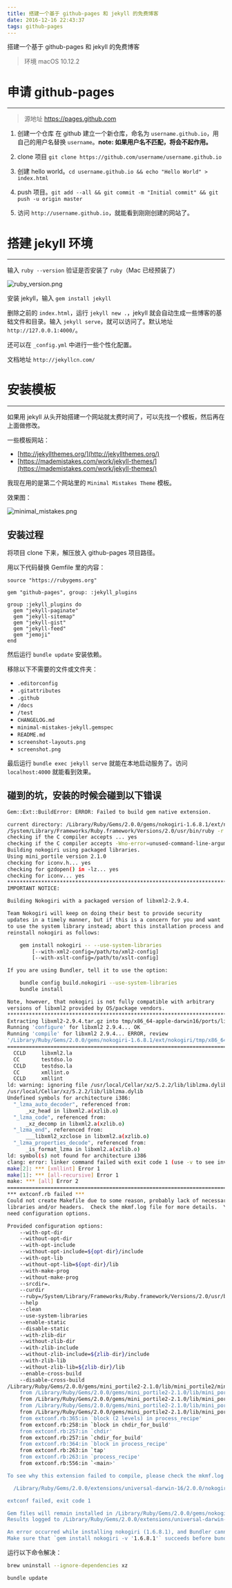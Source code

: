 ```yaml
---
title: 搭建一个基于 github-pages 和 jekyll 的免费博客
date: 2016-12-16 22:43:37
tags: github-pages
---
```

搭建一个基于 github-pages 和 jekyll 的免费博客

<!-- more -->

> 环境 macOS 10.12.2

# 申请 github-pages

---

> 源地址 https://pages.github.com

1. 创建一个仓库
在 github 建立一个新仓库，命名为 `username.github.io`，用自己的用户名替换 `username`。**note: 如果用户名不匹配，将会不起作用。**

2. clone 项目 `git clone https://github.com/username/username.github.io`

3. 创建 hello world。`cd username.github.io && echo "Hello World" > index.html`

4. push 项目。`git add --all && git commit -m "Initial commit" && git push -u origin master`

5. 访问 `http://username.github.io`，就能看到刚刚创建的网站了。

# 搭建 jekyll 环境

---

输入 `ruby --version` 验证是否安装了 `ruby`（Mac 已经预装了）

![ruby_version.png](http://upload-images.jianshu.io/upload_images/1768578-d51c03c25e21438d.png?imageMogr2/auto-orient/strip%7CimageView2/2/w/1240)

安装 jekyll，输入 `gem install jekyll`

删除之前的 `index.html`，运行 `jekyll new .`，jekyll 就会自动生成一些博客的基础文件和目录。输入 `jekyll serve`，就可以访问了。默认地址 `http://127.0.0.1:4000/`。

还可以在 `_config.yml` 中进行一些个性化配置。

文档地址 `http://jekyllcn.com/`

# 安装模板

---

如果用 jekyll 从头开始搭建一个网站就太费时间了，可以先找一个模板，然后再在上面做修改。

一些模板网站：

 - [http://jekyllthemes.org/](http://jekyllthemes.org/)
 - [https://mademistakes.com/work/jekyll-themes/](https://mademistakes.com/work/jekyll-themes/)

我现在用的是第二个网站里的 `Minimal Mistakes Theme` 模板。

效果图：

![minimal_mistakes.png](http://upload-images.jianshu.io/upload_images/1768578-adf87c2843b91b17.png?imageMogr2/auto-orient/strip%7CimageView2/2/w/1240)


## 安装过程

将项目 clone 下来，解压放入 github-pages 项目路径。

用以下代码替换 Gemfile 里的内容：

```
source "https://rubygems.org"

gem "github-pages", group: :jekyll_plugins

group :jekyll_plugins do
  gem "jekyll-paginate"
  gem "jekyll-sitemap"
  gem "jekyll-gist"
  gem "jekyll-feed"
  gem "jemoji"
end
```

然后运行 `bundle update` 安装依赖。

移除以下不需要的文件或文件夹：

- `.editorconfig`
- `.gitattributes`
- `.github`
- `/docs`
- `/test`
- `CHANGELOG.md`
- `minimal-mistakes-jekyll.gemspec`
- `README.md`
- `screenshot-layouts.png`
- `screenshot.png`

最后运行 `bundle exec jekyll serve` 就能在本地启动服务了。访问 `localhost:4000` 就能看到效果。

## 碰到的坑，安装的时候会碰到以下错误

```bash
Gem::Ext::BuildError: ERROR: Failed to build gem native extension.

current directory: /Library/Ruby/Gems/2.0.0/gems/nokogiri-1.6.8.1/ext/nokogiri
/System/Library/Frameworks/Ruby.framework/Versions/2.0/usr/bin/ruby -r ./siteconf20161208-38005-ye53g2.rb extconf.rb
checking if the C compiler accepts ... yes
checking if the C compiler accepts -Wno-error=unused-command-line-argument-hard-error-in-future... no
Building nokogiri using packaged libraries.
Using mini_portile version 2.1.0
checking for iconv.h... yes
checking for gzdopen() in -lz... yes
checking for iconv... yes
************************************************************************
IMPORTANT NOTICE:

Building Nokogiri with a packaged version of libxml2-2.9.4.

Team Nokogiri will keep on doing their best to provide security
updates in a timely manner, but if this is a concern for you and want
to use the system library instead; abort this installation process and
reinstall nokogiri as follows:

    gem install nokogiri -- --use-system-libraries
        [--with-xml2-config=/path/to/xml2-config]
        [--with-xslt-config=/path/to/xslt-config]

If you are using Bundler, tell it to use the option:

    bundle config build.nokogiri --use-system-libraries
    bundle install

Note, however, that nokogiri is not fully compatible with arbitrary
versions of libxml2 provided by OS/package vendors.
************************************************************************
Extracting libxml2-2.9.4.tar.gz into tmp/x86_64-apple-darwin16/ports/libxml2/2.9.4... OK
Running 'configure' for libxml2 2.9.4... OK
Running 'compile' for libxml2 2.9.4... ERROR, review
'/Library/Ruby/Gems/2.0.0/gems/nokogiri-1.6.8.1/ext/nokogiri/tmp/x86_64-apple-darwin16/ports/libxml2/2.9.4/compile.log' to see what happened. Last lines are:
========================================================================
  CCLD     libxml2.la
  CC       testdso.lo
  CCLD     testdso.la
  CC       xmllint.o
  CCLD     xmllint
ld: warning: ignoring file /usr/local/Cellar/xz/5.2.2/lib/liblzma.dylib, file was built for x86_64 which is not the architecture being linked (i386):
/usr/local/Cellar/xz/5.2.2/lib/liblzma.dylib
Undefined symbols for architecture i386:
  "_lzma_auto_decoder", referenced from:
      _xz_head in libxml2.a(xzlib.o)
  "_lzma_code", referenced from:
      _xz_decomp in libxml2.a(xzlib.o)
  "_lzma_end", referenced from:
      ___libxml2_xzclose in libxml2.a(xzlib.o)
  "_lzma_properties_decode", referenced from:
      _is_format_lzma in libxml2.a(xzlib.o)
ld: symbol(s) not found for architecture i386
clang: error: linker command failed with exit code 1 (use -v to see invocation)
make[2]: *** [xmllint] Error 1
make[1]: *** [all-recursive] Error 1
make: *** [all] Error 2
========================================================================
*** extconf.rb failed ***
Could not create Makefile due to some reason, probably lack of necessary
libraries and/or headers.  Check the mkmf.log file for more details.  You may
need configuration options.

Provided configuration options:
	--with-opt-dir
	--without-opt-dir
	--with-opt-include
	--without-opt-include=${opt-dir}/include
	--with-opt-lib
	--without-opt-lib=${opt-dir}/lib
	--with-make-prog
	--without-make-prog
	--srcdir=.
	--curdir
	--ruby=/System/Library/Frameworks/Ruby.framework/Versions/2.0/usr/bin/ruby
	--help
	--clean
	--use-system-libraries
	--enable-static
	--disable-static
	--with-zlib-dir
	--without-zlib-dir
	--with-zlib-include
	--without-zlib-include=${zlib-dir}/include
	--with-zlib-lib
	--without-zlib-lib=${zlib-dir}/lib
	--enable-cross-build
	--disable-cross-build
/Library/Ruby/Gems/2.0.0/gems/mini_portile2-2.1.0/lib/mini_portile2/mini_portile.rb:366:in `block in execute': Failed to complete compile task (RuntimeError)
	from /Library/Ruby/Gems/2.0.0/gems/mini_portile2-2.1.0/lib/mini_portile2/mini_portile.rb:337:in `chdir'
	from /Library/Ruby/Gems/2.0.0/gems/mini_portile2-2.1.0/lib/mini_portile2/mini_portile.rb:337:in `execute'
	from /Library/Ruby/Gems/2.0.0/gems/mini_portile2-2.1.0/lib/mini_portile2/mini_portile.rb:111:in `compile'
	from /Library/Ruby/Gems/2.0.0/gems/mini_portile2-2.1.0/lib/mini_portile2/mini_portile.rb:150:in `cook'
	from extconf.rb:365:in `block (2 levels) in process_recipe'
	from extconf.rb:258:in `block in chdir_for_build'
	from extconf.rb:257:in `chdir'
	from extconf.rb:257:in `chdir_for_build'
	from extconf.rb:364:in `block in process_recipe'
	from extconf.rb:263:in `tap'
	from extconf.rb:263:in `process_recipe'
	from extconf.rb:556:in `<main>'

To see why this extension failed to compile, please check the mkmf.log which can be found here:

  /Library/Ruby/Gems/2.0.0/extensions/universal-darwin-16/2.0.0/nokogiri-1.6.8.1/mkmf.log

extconf failed, exit code 1

Gem files will remain installed in /Library/Ruby/Gems/2.0.0/gems/nokogiri-1.6.8.1 for inspection.
Results logged to /Library/Ruby/Gems/2.0.0/extensions/universal-darwin-16/2.0.0/nokogiri-1.6.8.1/gem_make.out

An error occurred while installing nokogiri (1.6.8.1), and Bundler cannot continue.
Make sure that `gem install nokogiri -v '1.6.8.1'` succeeds before bundling.
```

运行以下命令解决：

```bash
brew uninstall --ignore-dependencies xz

bundle update
```
